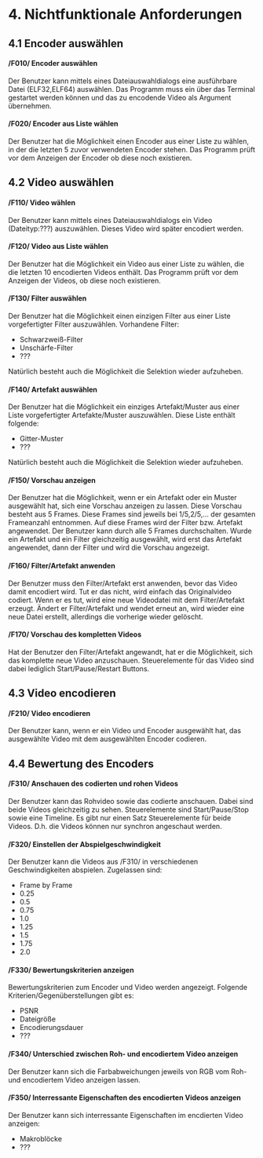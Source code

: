 # 4. Nichtfunktionale Anforderungen
## 4.1 Encoder auswählen
#### /F010/ Encoder auswählen
Der Benutzer kann mittels eines Dateiauswahldialogs eine ausführbare Datei (ELF32,ELF64) auswählen.
Das Programm muss ein über das Terminal gestartet werden können und das zu encodende Video als
Argument übernehmen.

#### /F020/ Encoder aus Liste wählen
Der Benutzer hat die Möglichkeit einen Encoder aus einer Liste zu wählen, in der die letzten 5 zuvor
verwendeten Encoder stehen. Das Programm prüft vor dem Anzeigen der Encoder ob diese noch existieren.

## 4.2 Video auswählen
#### /F110/ Video wählen
Der Benutzer kann mittels eines Dateiauswahldialogs ein Video (Dateityp:???) auszuwählen. Dieses
Video wird später encodiert werden.

#### /F120/ Video aus Liste wählen
Der Benutzer hat die Möglichkeit ein Video aus einer Liste zu wählen, die die letzten 10 encodierten
Videos enthält. Das Programm prüft vor dem Anzeigen der Videos, ob diese noch existieren.

#### /F130/ Filter auswählen
Der Benutzer hat die Möglichkeit einen einzigen Filter aus einer Liste vorgefertigter Filter
auszuwählen. Vorhandene Filter:
   * Schwarzweiß-Filter
   * Unschärfe-Filter
   * ???

Natürlich besteht auch die Möglichkeit die Selektion wieder aufzuheben.

#### /F140/ Artefakt auswählen
Der Benutzer hat die Möglichkeit ein einziges Artefakt/Muster aus einer Liste vorgefertigter
Artefakte/Muster auszuwählen. Diese Liste enthält folgende:
   * Gitter-Muster
   * ???

Natürlich besteht auch die Möglichkeit die Selektion wieder aufzuheben.

#### /F150/ Vorschau anzeigen
Der Benutzer hat die Möglichkeit, wenn er ein Artefakt oder ein Muster ausgewählt hat, sich eine
Vorschau anzeigen zu lassen. Diese Vorschau besteht aus 5 Frames. Diese Frames sind jeweils bei
1/5,2/5,... der gesamten Frameanzahl entnommen. Auf diese Frames wird der Filter bzw. Artefakt
angewendet. Der Benutzer kann durch alle 5 Frames durchschalten. Wurde ein Artefakt und ein Filter
gleichzeitig ausgewählt, wird erst das Artefakt angewendet, dann der Filter und wird die
Vorschau angezeigt.

#### /F160/ Filter/Artefakt anwenden
Der Benutzer muss den Filter/Artefakt erst anwenden, bevor das Video damit encodiert wird. Tut er
das nicht, wird einfach das Originalvideo codiert. Wenn er es tut, wird eine neue Videodatei mit
dem Filter/Artefakt erzeugt. Ändert er Filter/Artefakt und wendet erneut an, wird wieder eine neue
Datei erstellt, allerdings die vorherige wieder gelöscht.

#### /F170/ Vorschau des kompletten Videos
Hat der Benutzer den Filter/Artefakt angewandt, hat er die Möglichkeit, sich das komplette neue
Video anzuschauen. Steuerelemente für das Video sind dabei lediglich Start/Pause/Restart Buttons.

## 4.3 Video encodieren
#### /F210/ Video encodieren
Der Benutzer kann, wenn er ein Video und Encoder ausgewählt hat, das ausgewählte Video mit dem
ausgewählten Encoder codieren.

## 4.4 Bewertung des Encoders
#### /F310/ Anschauen des codierten und rohen Videos
Der Benutzer kann das Rohvideo sowie das codierte anschauen. Dabei sind beide Videos gleichzeitig
zu sehen. Steuerelemente sind Start/Pause/Stop sowie eine Timeline. Es gibt nur einen Satz
Steuerelemente für beide Videos. D.h. die Videos können nur synchron angeschaut werden.

#### /F320/ Einstellen der Abspielgeschwindigkeit
Der Benutzer kann die Videos aus /F310/ in verschiedenen Geschwindigkeiten abspielen. Zugelassen
sind:
   * Frame by Frame
   * 0.25
   * 0.5
   * 0.75
   * 1.0
   * 1.25
   * 1.5
   * 1.75
   * 2.0

#### /F330/ Bewertungskriterien anzeigen
Bewertungskriterien zum Encoder und Video werden angezeigt. Folgende Kriterien/Gegenüberstellungen
gibt es:
   * PSNR
   * Dateigröße
   * Encodierungsdauer
   * ???

#### /F340/ Unterschied zwischen Roh- und encodiertem Video anzeigen
Der Benutzer kann sich die Farbabweichungen jeweils von RGB vom Roh- und encodiertem Video
anzeigen lassen.

#### /F350/ Interressante Eigenschaften des encodierten Videos anzeigen
Der Benutzer kann sich interressante Eigenschaften im encdierten Video anzeigen:
   * Makroblöcke
   * ???

